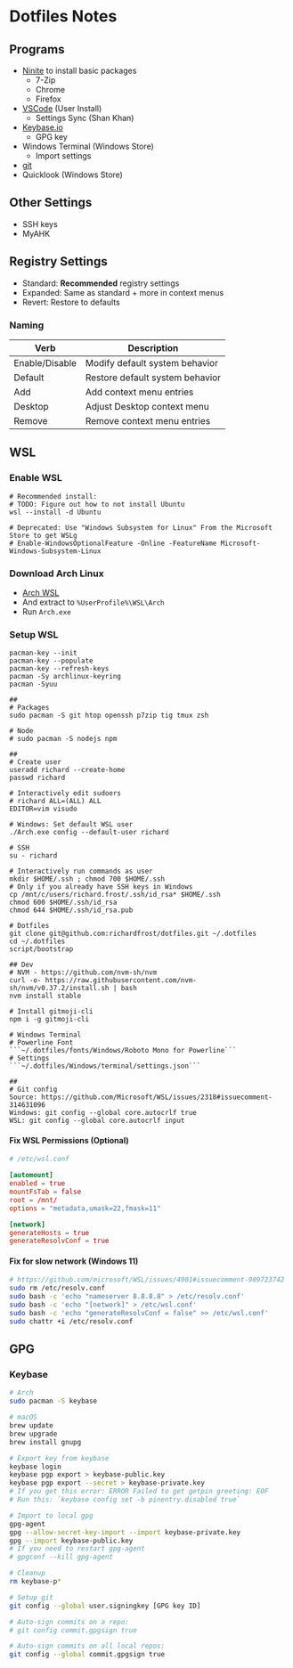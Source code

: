 # Dotfiles Notes

## Programs

- [Ninite](https://www.ninite.com) to install basic packages
  - 7-Zip
  - Chrome
  - Firefox
- [VSCode](https://code.visualstudio.com/download) (User Install)
  - Settings Sync (Shan Khan)
- [Keybase.io](https://keybase.io/)
  - GPG key
- Windows Terminal (Windows Store)
  - Import settings
- [git](https://git-scm.com/download/win)
- Quicklook (Windows Store)

## Other Settings

- SSH keys
- MyAHK

## Registry Settings

- Standard: **Recommended** registry settings
- Expanded: Same as standard + more in context menus
- Revert: Restore to defaults

### Naming

| Verb           | Description                     |
| -------------- | ------------------------------- |
| Enable/Disable | Modify default system behavior  |
| Default        | Restore default system behavior |
| Add            | Add context menu entries        |
| Desktop        | Adjust Desktop context menu     |
| Remove         | Remove context menu entries     |

## WSL

### Enable WSL

```shell
# Recommended install:
# TODO: Figure out how to not install Ubuntu
wsl --install -d Ubuntu

# Deprecated: Use "Windows Subsystem for Linux" From the Microsoft Store to get WSLg
# Enable-WindowsOptionalFeature -Online -FeatureName Microsoft-Windows-Subsystem-Linux
```

### Download Arch Linux

- [Arch WSL](https://github.com/yuk7/ArchWSL/releases/latest)
- And extract to `%UserProfile%\WSL\Arch`
- Run `Arch.exe`

### Setup WSL

```shell
pacman-key --init
pacman-key --populate
pacman-key --refresh-keys
pacman -Sy archlinux-keyring
pacman -Syuu

##
# Packages
sudo pacman -S git htop openssh p7zip tig tmux zsh

# Node
# sudo pacman -S nodejs npm

##
# Create user
useradd richard --create-home
passwd richard

# Interactively edit sudoers
# richard ALL=(ALL) ALL
EDITOR=vim visudo

# Windows: Set default WSL user
./Arch.exe config --default-user richard

# SSH
su - richard

# Interactively run commands as user
mkdir $HOME/.ssh ; chmod 700 $HOME/.ssh
# Only if you already have SSH keys in Windows
cp /mnt/c/users/richard.frost/.ssh/id_rsa* $HOME/.ssh
chmod 600 $HOME/.ssh/id_rsa
chmod 644 $HOME/.ssh/id_rsa.pub

# Dotfiles
git clone git@github.com:richardfrost/dotfiles.git ~/.dotfiles
cd ~/.dotfiles
script/bootstrap

## Dev
# NVM - https://github.com/nvm-sh/nvm
curl -o- https://raw.githubusercontent.com/nvm-sh/nvm/v0.37.2/install.sh | bash
nvm install stable

# Install gitmoji-cli
npm i -g gitmoji-cli

# Windows Terminal
# Powerline Font
```~/.dotfiles/fonts/Windows/Roboto Mono for Powerline```
# Settings
```~/.dotfiles/Windows/terminal/settings.json```

##
# Git config
Source: https://github.com/Microsoft/WSL/issues/2318#issuecomment-314631096
Windows: git config --global core.autocrlf true
WSL: git config --global core.autocrlf input
```

#### Fix WSL Permissions (Optional)

```conf
# /etc/wsl.conf

[automount]
enabled = true
mountFsTab = false
root = /mnt/
options = "metadata,umask=22,fmask=11"

[network]
generateHosts = true
generateResolvConf = true
```

#### Fix for slow network (Windows 11)

```sh
# https://github.com/microsoft/WSL/issues/4901#issuecomment-909723742
sudo rm /etc/resolv.conf
sudo bash -c 'echo "nameserver 8.8.8.8" > /etc/resolv.conf'
sudo bash -c 'echo "[network]" > /etc/wsl.conf'
sudo bash -c 'echo "generateResolvConf = false" >> /etc/wsl.conf'
sudo chattr +i /etc/resolv.conf
```

## GPG

### Keybase

```sh
# Arch
sudo pacman -S keybase

# macOS
brew update
brew upgrade
brew install gnupg

# Export key from keybase
keybase login
keybase pgp export > keybase-public.key
keybase pgp export --secret > keybase-private.key
# If you get this error: ERROR Failed to get getpin greeting: EOF
# Run this: `keybase config set -b pinentry.disabled true`

# Import to local gpg
gpg-agent
gpg --allow-secret-key-import --import keybase-private.key
gpg --import keybase-public.key
# If you need to restart gpg-agent
# gpgconf --kill gpg-agent

# Cleanup
rm keybase-p*

# Setup git
git config --global user.signingkey [GPG key ID]

# Auto-sign commits on a repo:
# git config commit.gpgsign true

# Auto-sign commits on all local repos:
git config --global commit.gpgsign true
```

